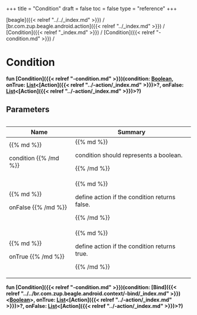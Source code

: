 +++
title = "Condition"
draft = false
toc = false
type = "reference"
+++

[beagle]({{< relref "../../_index.md" >}}) / [br.com.zup.beagle.android.action]({{< relref "../_index.md" >}}) / [Condition]({{< relref "_index.md" >}}) / [Condition]({{< relref "-condition.md" >}}) / 



# Condition  
  
<b><b>fun [Condition]({{< relref "-condition.md" >}})(condition: [Boolean](https://kotlinlang.org/api/latest/jvm/stdlib/kotlin/-boolean/index.html), onTrue: [List](https://kotlinlang.org/api/latest/jvm/stdlib/kotlin.collections/-list/index.html)<[Action]({{< relref "../-action/_index.md" >}})>?, onFalse: [List](https://kotlinlang.org/api/latest/jvm/stdlib/kotlin.collections/-list/index.html)<[Action]({{< relref "../-action/_index.md" >}})>?)</b></b>  




## Parameters  
<table>
  
  
<table>
  
<thead>
<tr>
<th>
Name  
</th>
<th>
Summary  
</th>
  
</tr>
</thead>
<tbody>
<tr>
<td>
{{% md %}}

condition
{{% /md %}}
</td>
<td>
{{% md %}}



condition should represents a boolean.


{{% /md %}}
</td>
</tr>

<tr>
<td>
{{% md %}}

onFalse
{{% /md %}}
</td>
<td>
{{% md %}}



define action if the condition returns false.


{{% /md %}}
</td>
</tr>

<tr>
<td>
{{% md %}}

onTrue
{{% /md %}}
</td>
<td>
{{% md %}}



define action if the condition returns true.


{{% /md %}}
</td>
</tr>

</tbody>
</table>
  
</table>
  
  
<b><b>fun [Condition]({{< relref "-condition.md" >}})(condition: [Bind]({{< relref "../../br.com.zup.beagle.android.context/-bind/_index.md" >}})<[Boolean](https://kotlinlang.org/api/latest/jvm/stdlib/kotlin/-boolean/index.html)>, onTrue: [List](https://kotlinlang.org/api/latest/jvm/stdlib/kotlin.collections/-list/index.html)<[Action]({{< relref "../-action/_index.md" >}})>?, onFalse: [List](https://kotlinlang.org/api/latest/jvm/stdlib/kotlin.collections/-list/index.html)<[Action]({{< relref "../-action/_index.md" >}})>?)</b></b>  




